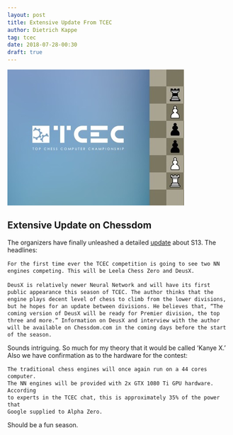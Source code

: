 ```yaml
---
layout: post
title: Extensive Update From TCEC
author: Dietrich Kappe
tag: tcec
date: 2018-07-28-00:30
draft: true
---
```

![TCEC](https://raw.githubusercontent.com/dkappe/dkappe.github.io/master/public/images/407B7C93-D7E5-494C-8B88-46ED2D08FAB0.jpeg)

## Extensive Update on Chessdom

The organizers have finally unleashed a detailed [update](http://www.chessdom.com/tcec-season-13-the-advance-of-the-nns/) about S13. The headlines:

    For the first time ever the TCEC competition is going to see two NN
    engines competing. This will be Leela Chess Zero and DeusX.

    DeusX is relatively newer Neural Network and will have its first
    public appearance this season of TCEC. The author thinks that the
    engine plays decent level of chess to climb from the lower divisions,
    but he hopes for an update between divisions. He believes that, “The
    coming version of DeusX will be ready for Premier division, the top
    three and more.” Information on DeusX and interview with the author
    will be available on Chessdom.com in the coming days before the start
    of the season.

Sounds intriguing. So much for my theory that it would be called ‘Kanye X.’ Also we have confirmation as to the hardware for the contest:

    The traditional chess engines will once again run on a 44 cores computer.
    The NN engines will be provided with 2x GTX 1080 Ti GPU hardware. According
    to experts in the TCEC chat, this is approximately 35% of the power that
    Google supplied to Alpha Zero.

Should be a fun season.
